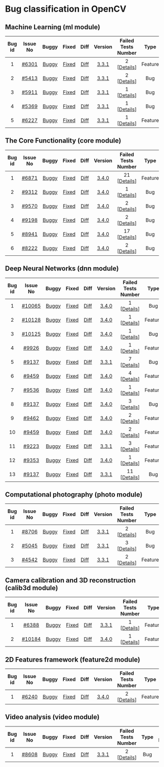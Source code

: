 # Bug classification in OpenCV

## Machine Learning (ml module)
  Bug id |Issue No | Buggy | Fixed | Diff | Version | Failed Tests <br> Number  | Type | Issue <br> Registered | Issue <br> Resolved | 
 :-------:|:-------:|:-----:|:-----:|:----:|:-------:|:------------------------:|:----:|:---------------------:|:-------------------:|
1 | [#6301](https://github.com/opencv/opencv/issues/6301) | [Buggy](https://github.com/tum-i22/CBugPP/blob/c15d2336f4a501e6d46dbb53b980e588b96a6149/Projects/opencv_ml/Bug%20id%201%20%5B%20Issue%20%236301%20%5D/svm.cpp) | [Fixed](https://github.com/tum-i22/CBugPP/blob/master/Projects/opencv_ml/Bug%20id%201%20%5B%20Issue%20%236301%20%5D/svm.cpp) | [Diff](https://github.com/tum-i22/CBugPP/commit/cb621d1ebd3f724b9a885858b46371902ccb33ca) | [3.3.1](https://github.com/opencv/opencv/tree/3.3.1) | 2 [[Details](https://raw.githubusercontent.com/tum-i22/CBugPP/master/Assets/opencv_ml/Bug_id_1_%5B%236301%5D_tear-down.png)] | Feature | Mar 19, 2016 | May 22, 2016 |
2 | [#5413](https://github.com/opencv/opencv/issues/5413) | [Buggy](https://github.com/tum-i22/CBugPP/blob/afacf80104b4c29e946003f94a8fd1b9c6232ab6/Projects/opencv_ml/Bug%20id%202%20%5B%20Issue%20%235413%20%5D/lr.cpp) | [Fixed](https://github.com/tum-i22/CBugPP/blob/master/Projects/opencv_ml/Bug%20id%202%20%5B%20Issue%20%235413%20%5D/lr.cpp) | [Diff](https://github.com/tum-i22/CBugPP/commit/949258143968a02b43b2e233d01f745c2e726659) | [3.3.1](https://github.com/opencv/opencv/tree/3.3.1) | 2 [[Details](https://raw.githubusercontent.com/tum-i22/CBugPP/master/Assets/opencv_ml/Bug_id_2_%5B%235413%5D_tear-down.png)] | Bug | Sep 28, 2015 | Dec 23, 2015 |
3 | [#5911](https://github.com/opencv/opencv/issues/5911) | [Buggy](https://github.com/tum-i22/CBugPP/blob/600e1a81dd8ea4f994accb7f5fd19fa7eafd4f46/Projects/opencv_ml/Bug%20id%203%20%5B%20Issue%20%235911%20%5D/nbayes.cpp) | [Fixed](https://github.com/tum-i22/CBugPP/blob/master/Projects/opencv_ml/Bug%20id%203%20%5B%20Issue%20%235911%20%5D/nbayes.cpp) | [Diff](https://github.com/tum-i22/CBugPP/commit/200ec3fc666f96b1f0b309fc78b351870112c6df) | [3.3.1](https://github.com/opencv/opencv/tree/3.3.1) | 1 [[Details](https://raw.githubusercontent.com/tum-i22/CBugPP/master/Assets/opencv_ml/Bug_id_3_%5B%235911%5D_tear-down.png)] | Bug | Jan 2, 2016 | Jan 6, 2016 |
4 | [#5369](https://github.com/opencv/opencv/issues/5369) | [Buggy](https://github.com/tum-i22/CBugPP/blob/a91ef25eb1aebb997e2bcf19d90bd45cd9e688a8/Projects/opencv_ml/Bug%20id%204%20%5B%20Issue%20%235369%20%5D/svm.cpp) | [Fixed](https://github.com/tum-i22/CBugPP/blob/master/Projects/opencv_ml/Bug%20id%204%20%5B%20Issue%20%235369%20%5D/svm.cpp) | [Diff](https://github.com/tum-i22/CBugPP/commit/ebc0058589f5f8fa754b648ff159daf9cd32a596) | [3.3.1](https://github.com/opencv/opencv/tree/3.3.1) | 1 [[Details](https://raw.githubusercontent.com/tum-i22/CBugPP/master/Assets/opencv_ml/Bug_id_4_%5B%235369%5D_tear-down.png)] | Bug | Sep 19, 2015 | Dec 9, 2015 |
5 | [#6227](https://github.com/opencv/opencv/issues/6227) | [Buggy](https://github.com/tum-i22/CBugPP/tree/988ebe66d831d230a131a0b8d288813a2dcc3134/Projects/opencv_ml/Bug%20id%205%20%5B%20Issue%20%236227%20%5D) | [Fixed](https://github.com/tum-i22/CBugPP/tree/master/Projects/opencv_ml/Bug%20id%205%20%5B%20Issue%20%236227%20%5D) | [Diff](https://github.com/tum-i22/CBugPP/commit/f6384457554d2a58cbdea1c287b35706c3ecc550) | [3.3.1](https://github.com/opencv/opencv/tree/3.3.1) | 1 [[Details](https://raw.githubusercontent.com/tum-i22/CBugPP/master/Assets/opencv_ml/Bug_id_5_%5B%236227%5D_tear-down.png)] | Feature | Mar 9, 2016 | Mar 2, 2017 |

## The Core Functionality (core module)
  Bug id |Issue No | Buggy | Fixed | Diff | Version | Failed Tests <br> Number  | Type | Issue <br> Registered | Issue <br> Resolved | 
 :-------:|:-------:|:-----:|:-----:|:----:|:-------:|:------------------------:|:----:|:---------------------:|:-------------------:|
1 | [#6871](https://github.com/opencv/opencv/issues/6871) | [Buggy](https://github.com/tum-i22/CBugPP/blob/12cc993462b79e21f91850b4e3820d5276c06df4/Projects/opencv_core/Bug%20id%201%20%5B%20Issue%20%236871%20%5D/persistence.cpp) | [Fixed](https://github.com/tum-i22/CBugPP/blob/master/Projects/opencv_core/Bug%20id%201%20%5B%20Issue%20%236871%20%5D/persistence.cpp) | [Diff](https://github.com/tum-i22/CBugPP/commit/6fb09490cde861de9357a2acd592fb2ea023f9a5) | [3.4.0](https://github.com/opencv/opencv/tree/3.4.0) | 21 [[Details](https://raw.githubusercontent.com/tum-i22/CBugPP/master/Assets/opencv_core/Bug_id_1_%5B%236871%5D_tear-down.png)] | Feature | Jul 9, 2016 | Nov 21, 2016 |
2 | [#9312](https://github.com/opencv/opencv/issues/9312) | [Buggy](https://github.com/tum-i22/CBugPP/blob/9dda04e4d341d988d3e53888ec316c39bcbe38b5/Projects/opencv_core/Bug%20id%202%20%5B%20Issue%20%239312%20%5D/persistence.cpp) | [Fixed](https://github.com/tum-i22/CBugPP/blob/master/Projects/opencv_core/Bug%20id%202%20%5B%20Issue%20%239312%20%5D/persistence.cpp) | [Diff](https://github.com/tum-i22/CBugPP/commit/5adbac01ab673715222e809bf743a961cc161605) | [3.4.0](https://github.com/opencv/opencv/tree/3.4.0) | 1 [[Details](https://raw.githubusercontent.com/tum-i22/CBugPP/master/Assets/opencv_core/Bug_id_2_%5B%239312%5D_tear-down.png)] | Bug | Aug 4, 2017 | Aug 28, 2017 |
3 | [#9570](https://github.com/opencv/opencv/issues/9570) | [Buggy](https://github.com/tum-i22/CBugPP/blob/6f16757cf46b216092abe0951df69c510ead0087/Projects/opencv_core/Bug%20id%203%20%5B%20Issue%20%239570%20%5D/mat.inl.hpp) | [Fixed](https://github.com/tum-i22/CBugPP/blob/master/Projects/opencv_core/Bug%20id%203%20%5B%20Issue%20%239570%20%5D/mat.inl.hpp) | [Diff](https://github.com/tum-i22/CBugPP/commit/fe33d778e73090be2f8649777c74bdf892af233d) | [3.4.0](https://github.com/opencv/opencv/tree/3.4.0) | 2 [[Details](https://raw.githubusercontent.com/tum-i22/CBugPP/master/Assets/opencv_core/Bug_id_3_%5B%239570%5D_tear-down.png)] | Bug | Sep 6, 2017 | Oct 11, 2017 |
4 | [#9198](https://github.com/opencv/opencv/issues/9198) | [Buggy](https://github.com/tum-i22/CBugPP/blob/c8bf8975d544f42ccf6b64c7d6a8f72946fc6228/Projects/opencv_core/Bug%20id%204%20%5B%20Issue%20%239198%20%5D/persistence.cpp) | [Fixed](https://github.com/tum-i22/CBugPP/blob/master/Projects/opencv_core/Bug%20id%204%20%5B%20Issue%20%239198%20%5D/persistence.cpp) | [Diff](https://github.com/tum-i22/CBugPP/commit/3b7f120161137d8430b20aaa44a4723492ca9644) | [3.4.0](https://github.com/opencv/opencv/tree/3.4.0) | 2 [[Details](https://raw.githubusercontent.com/tum-i22/CBugPP/master/Assets/opencv_core/Bug_id_4_%5B%239198%5D_tear-down.png)] | Bug | Jul 20, 2017 | Jul 21, 2017 |
5 | [#8941](https://github.com/opencv/opencv/issues/8941) | [Buggy](https://github.com/tum-i22/CBugPP/blob/0330a6bc5ebf8976d085545f126c6f54e306ba5e/Projects/opencv_core/Bug%20id%205%20%5B%20Issue%20%238941%20%5D/matrix.cpp) | [Fixed](https://github.com/tum-i22/CBugPP/blob/1f36e61eb4b2ea2dc6f7ff4d80be4eccc3546166/Projects/opencv_core/Bug%20id%205%20%5B%20Issue%20%238941%20%5D/matrix.cpp) | [Diff](https://github.com/tum-i22/CBugPP/commit/1f36e61eb4b2ea2dc6f7ff4d80be4eccc3546166) |[3.4.0](https://github.com/opencv/opencv/tree/3.4.0) | 17 [[Details](https://raw.githubusercontent.com/tum-i22/CBugPP/master/Assets/opencv_core/Bug_id_5_%5B%238941%5D_tear-down.png)] | Bug | Jun 19, 2017 | Jun 21, 2017 |
6 | [#8222](https://github.com/opencv/opencv/issues/8222) | [Buggy](https://github.com/tum-i22/CBugPP/tree/632d2b4a910058140c5711eb770d15948ef36242/Projects/opencv_core/Bug%20id%206%20%5B%20Issue%20%238222%20%5D) | [Fixed](https://github.com/tum-i22/CBugPP/tree/master/Projects/opencv_core/Bug%20id%206%20%5B%20Issue%20%238222%20%5D) | [Diff](https://github.com/tum-i22/CBugPP/commit/8ce3fb22c61ab119d0bec2699050b844884b9832) |[3.4.0](https://github.com/opencv/opencv/tree/3.4.0) | 2 [[Details](https://raw.githubusercontent.com/tum-i22/CBugPP/9858609b94518ed33dae9069394bb4af37c70bff/Assets/opencv_core/Bug_id_6_%5B%238222%5D_tear-down.png)] | Bug | Feb 18, 2017 | Feb 24, 2017 |


## Deep Neural Networks (dnn module)
  Bug id |Issue No | Buggy | Fixed | Diff | Version | Failed Tests <br> Number  | Type | Issue <br> Registered | Issue <br> Resolved | 
 :-------:|:-------:|:-----:|:-----:|:----:|:-------:|:------------------------:|:----:|:---------------------:|:-------------------:|
1 | [#10065](https://github.com/opencv/opencv/issues/10065) | [Buggy](https://github.com/tum-i22/CBugPP/blob/ef90d77fb5278c584a5397219fc9a9b338ad0809/Projects/opencv_dnn/Bug%20id%201%20%5B%20Issue%20%2310065%20%5D/tf_importer.cpp) | [Fixed](https://github.com/tum-i22/CBugPP/blob/master/Projects/opencv_dnn/Bug%20id%201%20%5B%20Issue%20%2310065%20%5D/tf_importer.cpp) | [Diff](https://github.com/tum-i22/CBugPP/commit/fd0fd112b602bce715def80fc492df0c3231e11d#diff-d9712208ab700676957dc2e95f6b3d79) | [3.4.0](https://github.com/opencv/opencv/tree/3.4.0) | 1 [[Details](https://raw.githubusercontent.com/tum-i22/CBugPP/master/Assets/opencv_dnn/Bug_id_1_%5B%2310065%5D_tear-down.png)] | Bug | Nov 10, 2017 | Dec 22, 2017 |
2 | [#10128](https://github.com/opencv/opencv/issues/10128) | [Buggy](https://github.com/tum-i22/CBugPP/blob/4e7dac27f39ed52cb9743c9946067715b59ac7ee/Projects/opencv_dnn/Bug%20id%202%20%5B%20Issue%20%2310128%20%5D/torch_importer.cpp) | [Fixed](https://github.com/tum-i22/CBugPP/blob/df4bffef753c972559c4a06b39d4553f252e3e9e/Projects/opencv_dnn/Bug%20id%202%20%5B%20Issue%20%2310128%20%5D/torch_importer.cpp) | [Diff](https://github.com/tum-i22/CBugPP/commit/df4bffef753c972559c4a06b39d4553f252e3e9e#diff-568c0773293f1bcebbe33923827de274) | [3.4.0](https://github.com/opencv/opencv/tree/3.4.0) | 1 [[Details](https://raw.githubusercontent.com/tum-i22/CBugPP/master/Assets/opencv_dnn/Bug_id_2_%5B%2310128%5D_tear-down.PNG)] | Feature  | Nov 21, 2017 | Dec 5, 2017 |
3 | [#10125](https://github.com/opencv/opencv/issues/10125) | [Buggy](https://github.com/tum-i22/CBugPP/blob/4661e3681ab846e6c42b507f67dd585ec9f7d2a9/Projects/opencv_dnn/Bug%20id%203%20%5B%20Issue%20%2310125%20%5D/dnn.cpp) | [Fixed](https://github.com/tum-i22/CBugPP/blob/c4ac49f00871e4d5dbd0dd912e16fe34ce55df52/Projects/opencv_dnn/Bug%20id%203%20%5B%20Issue%20%2310125%20%5D/dnn.cpp) | [Diff](https://github.com/tum-i22/CBugPP/commit/c4ac49f00871e4d5dbd0dd912e16fe34ce55df52#diff-d102c07adf23d9d0e064f8d861d09c90) | [3.4.0](https://github.com/opencv/opencv/tree/3.4.0) | 1 [[Details](https://raw.githubusercontent.com/tum-i22/CBugPP/master/Assets/opencv_dnn/Bug_id_3_%5B%2310125%5D_tear-down.png)] | Bug | Nov 21, 2017 | Nov 22, 2017 |
4 | [#9926](https://github.com/opencv/opencv/issues/9926) | [Buggy](https://github.com/tum-i22/CBugPP/blob/0a61f226e627af16361317145b4e56ad6fc79996/Projects/opencv_dnn/Bug%20id%204%20%5B%20Issue%20%239926%20%5D/dnn.cpp) | [Fixed](https://github.com/tum-i22/CBugPP/blob/a7b3b0572df392dbd1379b7979ab7b1267686255/Projects/opencv_dnn/Bug%20id%204%20%5B%20Issue%20%239926%20%5D/dnn.cpp) | [Diff](https://github.com/tum-i22/CBugPP/commit/a7b3b0572df392dbd1379b7979ab7b1267686255#diff-0f8d8571cb894d18f317a428851af94f) | [3.4.0](https://github.com/opencv/opencv/tree/3.4.0) | 1 [[Details](https://raw.githubusercontent.com/tum-i22/CBugPP/master/Assets/opencv_dnn/Bug_id_4_%5B%239926%5D_tear-down.png)] | Feature | Oct 24, 2017 | Oct 27, 2017 |
5 | [#9137](https://github.com/opencv/opencv/issues/9137) | [Buggy](https://github.com/tum-i22/CBugPP/blob/e45761d770bfb753dd8e84e2f0bab13d5e1a79f6/Projects/opencv_dnn/Bug%20id%205%20%5B%20Issue%20%239137%20%5D/convolution_layer.cpp) | [Fixed](https://github.com/tum-i22/CBugPP/blob/master/Projects/opencv_dnn/Bug%20id%205%20%5B%20Issue%20%239137%20%5D/convolution_layer.cpp) | [Diff](https://github.com/tum-i22/CBugPP/commit/863e866f80117cebc5ec390d13999fbbaa287d75) | [3.3.1](https://github.com/opencv/opencv/tree/3.3.1) | 7 [[Details](https://raw.githubusercontent.com/tum-i22/CBugPP/master/Assets/opencv_dnn/Bug_id_5_%5B%239137%5D_tear-down.png)] | Bug |  Jul 11, 2017 | Sep 5, 2017 |
6 | [#9459](https://github.com/opencv/opencv/issues/9459) | [Buggy](https://github.com/tum-i22/CBugPP/blob/95f72f4fd8f1257ce109c6517b9ebcd969aa56b9/Projects/opencv_dnn/Bug%20id%206%20%5B%20Issue%20%239459%20%5D/recurrent_layers.cpp) | [Fixed](https://github.com/tum-i22/CBugPP/blob/master/Projects/opencv_dnn/Bug%20id%206%20%5B%20Issue%20%239459%20%5D/recurrent_layers.cpp) | [Diff](https://github.com/tum-i22/CBugPP/commit/b67fcc0dd5eeb04307af5d1ac3b9fb59ef1dc232) | [3.4.0](https://github.com/opencv/opencv/tree/3.4.0) | 4 [[Details](https://raw.githubusercontent.com/tum-i22/CBugPP/master/Assets/opencv_dnn/Bug_id_6_%5B%239459%5D_tear-down.png)] | Feature | Aug 24, 2017 | Sep 28, 2017 |
7 | [#9536](https://github.com/opencv/opencv/issues/9536) | [Buggy](https://github.com/tum-i22/CBugPP/blob/99ea06367aeb27367f653bfc5e2334955ab846e8/Projects/opencv_dnn/Bug%20id%207%20%5B%20Issue%20%239536%20%5D/tf_importer.cpp) | [Fixed](https://github.com/tum-i22/CBugPP/blob/8216e8698ef289a7343df07d9c78f342a303aa84/Projects/opencv_dnn/Bug%20id%207%20%5B%20Issue%20%239536%20%5D/tf_importer.cpp) | [Diff](https://github.com/tum-i22/CBugPP/commit/8216e8698ef289a7343df07d9c78f342a303aa84) | [3.4.0](https://github.com/opencv/opencv/tree/3.4.0) | 1 [[Details](https://raw.githubusercontent.com/tum-i22/CBugPP/master/Assets/opencv_dnn/Bug_id_7_%5B%239536%5D_tear-down.png)] | Feature | Sep 1, 2017 | Sep 21, 2017 |
8 | [#9137](https://github.com/opencv/opencv/issues/9137) | [Buggy](https://github.com/tum-i22/CBugPP/blob/310096899bd5a98078c284e4e5866377ae0c4786/Projects/opencv_dnn/Bug%20id%208%20%5B%20Issue%20%239137%20%5D/padding_layer.cpp) | [Fixed](https://github.com/tum-i22/CBugPP/blob/master/Projects/opencv_dnn/Bug%20id%208%20%5B%20Issue%20%239137%20%5D/padding_layer.cpp) | [Diff](https://github.com/tum-i22/CBugPP/commit/6454a3021b8e1b4cf62f97a9393852530a6a264e) | [3.4.0](https://github.com/opencv/opencv/tree/3.4.0) | 3 [[Details](https://raw.githubusercontent.com/tum-i22/CBugPP/master/Assets/opencv_dnn/Bug_id_8_%5B%239137%5D_tear-down.png)] | Bug |  Jul 11, 2017 | Sep 5, 2017
9 | [#9462](https://github.com/opencv/opencv/issues/9462) | [Buggy](https://github.com/tum-i22/CBugPP/tree/8c00b9214cb8cf1e4e3de88ee5b29e4f85129f01/Projects/opencv_dnn/Bug%20id%209%20%5B%20Issue%20%239462%20%5D) | [Fixed](https://github.com/tum-i22/CBugPP/tree/master/Projects/opencv_dnn/Bug%20id%209%20%5B%20Issue%20%239462%20%5D) | [Diff](https://github.com/tum-i22/CBugPP/commit/4fcdc0ddaa064493fbec378dd3d213b8ba27a1e0) | [3.4.0](https://github.com/opencv/opencv/tree/3.4.0) | 2 [[Details](https://raw.githubusercontent.com/tum-i22/CBugPP/master/Assets/opencv_dnn/Bug_id_9_%5B%239462%5D_tear-down.png)] | Feature | Aug 25, 2017 | Sep 18, 2017 |
10 | [#9459](https://github.com/opencv/opencv/issues/9459) | [Buggy](https://github.com/tum-i22/CBugPP/blob/fe4a3a3a4486485762bcc33d989df8d33360f47f/Projects/opencv_dnn/Bug%20id%2010%20%5B%20Issue%20%239459%20%5D/tf_importer.cpp) | [Fixed](https://github.com/tum-i22/CBugPP/blob/master/Projects/opencv_dnn/Bug%20id%2010%20%5B%20Issue%20%239459%20%5D/tf_importer.cpp) | [Diff](https://github.com/tum-i22/CBugPP/commit/f576529a2e3d0c97dae1a4ede754a4628a9953be) | [3.4.0](https://github.com/opencv/opencv/tree/3.4.0) | 2 [[Details](https://raw.githubusercontent.com/tum-i22/CBugPP/master/Assets/opencv_dnn/Bug_id_10_%5B%239459%5D_tear-down.png)] | Feature | Aug 24, 2017 | Sep 28, 2017 |
11 | [#9223](https://github.com/opencv/opencv/issues/9223) | [Buggy](https://github.com/tum-i22/CBugPP/tree/15247eeb28e093248dcc4e591071c3dcadf45e8e/Projects/opencv_dnn/Bug%20id%2011%20%5B%20Issue%20%239223%20%5D) | [Fixed](https://github.com/tum-i22/CBugPP/tree/master/Projects/opencv_dnn/Bug%20id%2011%20%5B%20Issue%20%239223%20%5D) | [Diff](https://github.com/tum-i22/CBugPP/commit/48311edddb32b3b71f72c7db7ce20ea8893d50e6) | [3.3.1](https://github.com/opencv/opencv/tree/3.3.1) | 3 [[Details](https://raw.githubusercontent.com/tum-i22/CBugPP/master/Assets/opencv_dnn/Bug_id_11_%5B%239223%5D_tear-down.png)] | Feature | Jul 24, 2017 | Aug 2, 2017 |
12 | [#9353](https://github.com/opencv/opencv/issues/9353) | [Buggy](https://github.com/tum-i22/CBugPP/blob/924598378d192a09b441dfe00e9b4aa78cc97cd2/Projects/opencv_dnn/Bug%20id%2012%20%5B%20Issue%20%239353%20%5D/tf_importer.cpp) | [Fixed](https://github.com/tum-i22/CBugPP/blob/master/Projects/opencv_dnn/Bug%20id%2012%20%5B%20Issue%20%239353%20%5D/tf_importer.cpp) | [Diff](https://github.com/tum-i22/CBugPP/commit/51bd261bc28a3bebc4b2aa25bb4a5e4564a87e02) | [3.4.0](https://github.com/opencv/opencv/tree/3.4.0) | 1 [[Details](https://raw.githubusercontent.com/tum-i22/CBugPP/master/Assets/opencv_dnn/Bug_id_12_%5B%239353%5D_tear-down.png)] | Feature | Aug 12, 2017 | Oct 6, 2017 |
13 | [#9137](https://github.com/opencv/opencv/issues/9137) | [Buggy](https://github.com/tum-i22/CBugPP/blob/b4155adffe321a652f40cbac9de2d6642dbacaec/Projects/opencv_dnn/Bug%20id%2013%20%5B%20Issue%20%239137%20%5D/tf_importer.cpp) | [Fixed](https://github.com/tum-i22/CBugPP/blob/master/Projects/opencv_dnn/Bug%20id%2013%20%5B%20Issue%20%239137%20%5D/tf_importer.cpp) | [Diff](https://github.com/tum-i22/CBugPP/commit/4dabceeab99e8197f0db20b3ca8ece72844a7c03) | [3.3.1](https://github.com/opencv/opencv/tree/3.3.1) | 11 [[Details](https://raw.githubusercontent.com/tum-i22/CBugPP/master/Assets/opencv_dnn/Bug_id_13_%5B%239137%5D_tear-down.png)] | Bug |  Jul 11, 2017 | Sep 5, 2017 |


## Computational photography (photo module)
  Bug id |Issue No | Buggy | Fixed | Diff | Version | Failed Tests <br> Number  | Type | Issue <br> Registered | Issue <br> Resolved | 
 :-------:|:-------:|:-----:|:-----:|:----:|:-------:|:------------------------:|:----:|:---------------------:|:-------------------:|
 1 | [#8706](https://github.com/opencv/opencv/issues/8706) | [Buggy](https://github.com/tum-i22/CBugPP/blob/cc5570a8403ce9bda2101bc29f9cc36c917f90d6/Projects/opencv_photo/Bug%20id%201%20%5B%20Issue%20%238706%20%5D/hdr_common.cpp) | [Fixed](https://github.com/tum-i22/CBugPP/blob/master/Projects/opencv_photo/Bug%20id%201%20%5B%20Issue%20%238706%20%5D/hdr_common.cpp) | [Diff](https://github.com/tum-i22/CBugPP/commit/4fa31387912fe0c54a159a04ddb26b5c42eb22ff) | [3.3.1](https://github.com/opencv/opencv/tree/3.3.1) | 2 [[Details](https://raw.githubusercontent.com/tum-i22/CBugPP/master/Assets/opencv_photo/Bug_id_1_%5B%238706%5D_tear-down.png)] | Bug |  May 9, 2017 | May 24, 2017 |
  2 | [#5045](https://github.com/opencv/opencv/issues/5045) | [Buggy](https://github.com/tum-i22/CBugPP/blob/6667f17ca43c8ce9dc3f2f8d571caf6f048395b5/Projects/opencv_photo/Bug%20id%202%20%5B%20Issue%20%235045%20%5D/seamless_cloning.cpp) | [Fixed](https://github.com/tum-i22/CBugPP/blob/master/Projects/opencv_photo/Bug%20id%202%20%5B%20Issue%20%235045%20%5D/seamless_cloning.cpp) | [Diff](https://github.com/tum-i22/CBugPP/commit/4260449fe6b257f21cef9db73d1cb5b910ac7196) | [3.3.1](https://github.com/opencv/opencv/tree/3.3.1) | 3 [[Details](https://raw.githubusercontent.com/tum-i22/CBugPP/master/Assets/opencv_photo/Bug_id_2_%5B%235045%5D_tear-down.png)] | Bug |  Jul 27, 2015 | Sep 19, 2017 |
  3 | [#4542](https://github.com/opencv/opencv/issues/4542) | [Buggy](https://github.com/tum-i22/CBugPP/blob/d03ac805ee79778aa4f3a06478abe55cd9ba4161/Projects/opencv_photo/Bug%20id%203%20%5B%20Issue%20%234542%20%5D/inpaint.cpp) | [Fixed](https://github.com/tum-i22/CBugPP/blob/master/Projects/opencv_photo/Bug%20id%203%20%5B%20Issue%20%234542%20%5D/inpaint.cpp) | [Diff](https://github.com/tum-i22/CBugPP/commit/1d2ceb63ec928f9dd7cd9a98365ddab6e5302ded) | [3.3.1](https://github.com/opencv/opencv/tree/3.3.1) | 2 [[Details](https://raw.githubusercontent.com/tum-i22/CBugPP/master/Assets/opencv_photo/Bug_id_3_%5B%234542%5D_tear-down.png)] | Feature |  Jul 27, 2015 | May 24, 2017 |


## Camera calibration and 3D reconstruction (calib3d module)
  Bug id |Issue No | Buggy | Fixed | Diff | Version | Failed Tests <br> Number  | Type | Issue <br> Registered | Issue <br> Resolved | 
 :-------:|:-------:|:-----:|:-----:|:----:|:-------:|:------------------------:|:----:|:---------------------:|:-------------------:|
 1 | [#6388](https://github.com/opencv/opencv/issues/6388) | [Buggy](https://github.com/tum-i22/CBugPP/blob/5739610eb291f0a706500351d6484d56b6936baa/Projects/opencv_calib3d/Bug%20id%201%20%5B%20Issue%20%236388%20%5D/fisheye.cpp) | [Fixed](https://github.com/tum-i22/CBugPP/blob/master/Projects/opencv_calib3d/Bug%20id%201%20%5B%20Issue%20%236388%20%5D/fisheye.cpp) | [Diff](https://github.com/tum-i22/CBugPP/commit/2e5e20abf62286361abf458f1226d5b06ad91baa) | [3.3.1](https://github.com/opencv/opencv/tree/3.3.1) | 1 [[Details](https://raw.githubusercontent.com/tum-i22/CBugPP/e9ff73dd7deef099e4ee66b919c381e11143b797/Assets/opencv_calib3d/Bug_id_1_%5B%236388%5D_tear-down.png)] | Feature |  Apr 12, 2016 | Aug 2, 2016 |
 2 | [#10184](https://github.com/opencv/opencv/issues/10184) | [Buggy](https://github.com/tum-i22/CBugPP/blob/00c1984121ffe20c726246e987258f201a0e2810/Projects/opencv_calib3d/Bug%20id%202%20%5B%20Issue%20%2310184%20%5D/solvepnp.cpp) | [Fixed](https://github.com/tum-i22/CBugPP/blob/master/Projects/opencv_calib3d/Bug%20id%202%20%5B%20Issue%20%2310184%20%5D/solvepnp.cpp) | [Diff](https://github.com/tum-i22/CBugPP/commit/5252d3dec96f5653d46fb076c3ee4d7da2781488) | [3.4.0](https://github.com/opencv/opencv/tree/3.4.0) | 1 [[Details](https://raw.githubusercontent.com/tum-i22/CBugPP/master/Assets/opencv_calib3d/Bug_id_2_%5B%2310184%5D_tear-down.png)] | Feature |  Nov 29, 2017 | Nov 29, 2017 |
 
 ## 2D Features framework (feature2d module)
   Bug id |Issue No | Buggy | Fixed | Diff | Version | Failed Tests <br> Number  | Type | Issue <br> Registered | Issue <br> Resolved | 
 :-------:|:-------:|:-----:|:-----:|:----:|:-------:|:------------------------:|:----:|:---------------------:|:-------------------:|
 1 | [#6240](https://github.com/opencv/opencv/issues/6240) | [Buggy](https://github.com/tum-i22/CBugPP/blob/f2cf18bbdfa25257d941ed9ba4fbb395ac3b695b/Projects/opencv_feature2d/Bug%20id%201%20%5B%20Issue%20%236240%20%5D/agast.cpp) | [Fixed](https://github.com/tum-i22/CBugPP/blob/master/Projects/opencv_feature2d/Bug%20id%201%20%5B%20Issue%20%236240%20%5D/agast.cpp) | [Diff](https://github.com/tum-i22/CBugPP/commit/e4b02842d25d7e1b37da080ebcdd40937963e40d) | [3.4.0](https://github.com/opencv/opencv/tree/3.4.0) | 2 [[Details](https://raw.githubusercontent.com/tum-i22/CBugPP/master/Assets/opencv_features2d/Bug_id_1_%5B%236240%5D_tear-down.PNG)] | Feature |  Mar 12, 2016 | Mar 12, 2016 |
 
 ## Video analysis (video module)
  Bug id |Issue No | Buggy | Fixed | Diff | Version | Failed Tests <br> Number  | Type | Issue <br> Registered | Issue <br> Resolved | 
:-------:|:-------:|:-----:|:-----:|:----:|:-------:|:------------------------:|:----:|:---------------------:|:-------------------:|
1 | [#8608](https://github.com/opencv/opencv/issues/8608) | [Buggy](https://github.com/tum-i22/CBugPP/blob/198c3d55b3e281509631ba77ac2c1fab6803a803/Projects/opencv_video/Bug%20id%201%20%5B%20Issue%20%238608%20%5D/lkpyramid..cpp) | [Fixed](https://github.com/tum-i22/CBugPP/blob/master/Projects/opencv_video/Bug%20id%201%20%5B%20Issue%20%238608%20%5D/lkpyramid..cpp) | [Diff](https://github.com/tum-i22/CBugPP/commit/dd3f2f79bbb55c07c205a801ae67d50edb954981) | [3.3.1](https://github.com/opencv/opencv/tree/3.3.1) | 2 [[Details](https://raw.githubusercontent.com/tum-i22/CBugPP/master/Assets/opencv_video/Bug_id_1_%5B%238608%5D_tear-down.png)] | Bug |  Apr 19, 2017 | May 4, 2017 |
